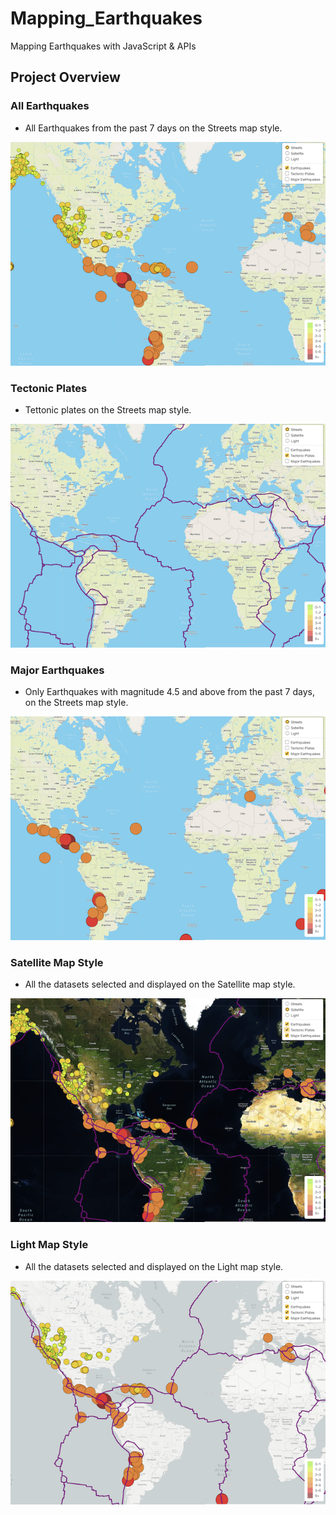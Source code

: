 # Mapping_Earthquakes
Mapping Earthquakes with JavaScript &amp; APIs


## Project Overview



### All Earthquakes

- All Earthquakes from the past 7 days on the Streets map style.

![all_earthquakes](./Earthquake_Challenge/static/images/all_earthquakes.png)

### Tectonic Plates

- Tettonic plates on the Streets map style.

![tectonic_plates](./Earthquake_Challenge/static/images/tectonic_plates.png)

### Major Earthquakes

- Only Earthquakes with magnitude 4.5 and above from the past 7 days, on the Streets map style.

![major_earthquakes](./Earthquake_Challenge/static/images/major_earthquakes.png)


### Satellite Map Style

-  All the datasets selected and displayed on the Satellite map style.

![satellite_map_style](./Earthquake_Challenge/static/images/satellite_map_style.png)


### Light Map Style

- All the datasets selected and displayed on the Light map style.

![light_map_style](./Earthquake_Challenge/static/images/light_map_style.png)

